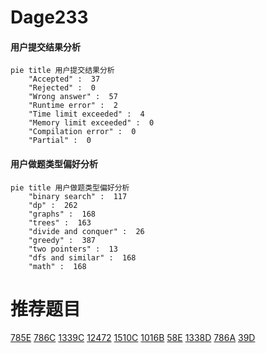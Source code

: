 # Dage233

<!-- tabs:start -->



#### **用户提交结果分析**

```mermaid
pie title 用户提交结果分析
    "Accepted" :  37
    "Rejected" :  0
    "Wrong answer" :  57
    "Runtime error" :  2
    "Time limit exceeded" :  4
    "Memory limit exceeded" :  0
    "Compilation error" :  0
    "Partial" :  0
```

#### **用户做题类型偏好分析**

```mermaid
pie title 用户做题类型偏好分析
    "binary search" :  117
    "dp" :  262
    "graphs" :  168
    "trees" :  163
    "divide and conquer" :  26
    "greedy" :  387
    "two pointers" :  13
    "dfs and similar" :  168
    "math" :  168
```



<!-- tabs:end -->
# 推荐题目
[785E](https://codeforces.com/contest/785/problem/E)
[786C](https://codeforces.com/contest/786/problem/C)
[1339C](https://codeforces.com/contest/1339/problem/C)
[12472](https://codeforces.com/contest/1247/problem/2)
[1510C](https://codeforces.com/contest/1510/problem/C)
[1016B](https://codeforces.com/contest/1016/problem/B)
[58E](https://codeforces.com/contest/58/problem/E)
[1338D](https://codeforces.com/contest/1338/problem/D)
[786A](https://codeforces.com/contest/786/problem/A)
[39D](https://codeforces.com/contest/39/problem/D)
